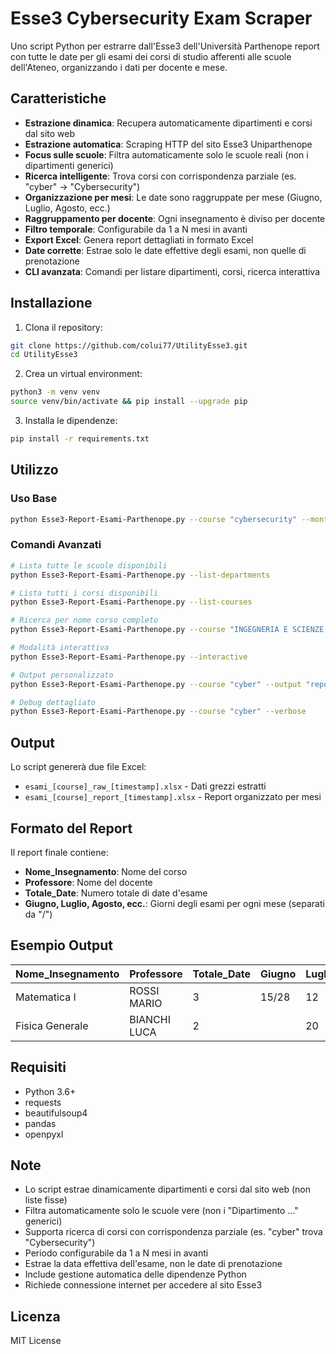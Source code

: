 # Esse3 Cybersecurity Exam Scraper

Uno script Python per estrarre dall'Esse3 dell'Università Parthenope report con tutte le date per gli esami dei corsi di studio afferenti alle scuole dell'Ateneo, organizzando i dati per docente e mese.

## Caratteristiche

- **Estrazione dinamica**: Recupera automaticamente dipartimenti e corsi dal sito web
- **Estrazione automatica**: Scraping HTTP del sito Esse3 Uniparthenope
- **Focus sulle scuole**: Filtra automaticamente solo le scuole reali (non i dipartimenti generici)
- **Ricerca intelligente**: Trova corsi con corrispondenza parziale (es. "cyber" → "Cybersecurity")
- **Organizzazione per mesi**: Le date sono raggruppate per mese (Giugno, Luglio, Agosto, ecc.)
- **Raggruppamento per docente**: Ogni insegnamento è diviso per docente
- **Filtro temporale**: Configurabile da 1 a N mesi in avanti
- **Export Excel**: Genera report dettagliati in formato Excel
- **Date corrette**: Estrae solo le date effettive degli esami, non quelle di prenotazione
- **CLI avanzata**: Comandi per listare dipartimenti, corsi, ricerca interattiva

## Installazione

1. Clona il repository:
```bash
git clone https://github.com/colui77/UtilityEsse3.git
cd UtilityEsse3
```

2. Crea un virtual environment:
```bash
python3 -m venv venv
source venv/bin/activate && pip install --upgrade pip
```

3. Installa le dipendenze:
```bash
pip install -r requirements.txt
```

## Utilizzo

### Uso Base
```bash
python Esse3-Report-Esami-Parthenope.py --course "cybersecurity" --months 6
```

### Comandi Avanzati
```bash
# Lista tutte le scuole disponibili
python Esse3-Report-Esami-Parthenope.py --list-departments

# Lista tutti i corsi disponibili  
python Esse3-Report-Esami-Parthenope.py --list-courses

# Ricerca per nome corso completo
python Esse3-Report-Esami-Parthenope.py --course "INGEGNERIA E SCIENZE INFORMATICHE PER LA CYBERSECURITY" --months 7

# Modalità interattiva
python Esse3-Report-Esami-Parthenope.py --interactive

# Output personalizzato
python Esse3-Report-Esami-Parthenope.py --course "cyber" --output "report_dicembre" --months 8

# Debug dettagliato
python Esse3-Report-Esami-Parthenope.py --course "cyber" --verbose
```

## Output

Lo script genererà due file Excel:
- `esami_[course]_raw_[timestamp].xlsx` - Dati grezzi estratti
- `esami_[course]_report_[timestamp].xlsx` - Report organizzato per mesi

## Formato del Report

Il report finale contiene:
- **Nome_Insegnamento**: Nome del corso
- **Professore**: Nome del docente
- **Totale_Date**: Numero totale di date d'esame
- **Giugno, Luglio, Agosto, ecc.**: Giorni degli esami per ogni mese (separati da "/")

## Esempio Output

| Nome_Insegnamento | Professore | Totale_Date | Giugno | Luglio | Agosto |
|-------------------|------------|-------------|--------|--------|--------|
| Matematica I | ROSSI MARIO | 3 | 15/28 | 12 | 5 |
| Fisica Generale | BIANCHI LUCA | 2 | | 20 | 3/17 |

## Requisiti

- Python 3.6+
- requests
- beautifulsoup4
- pandas
- openpyxl

## Note

- Lo script estrae dinamicamente dipartimenti e corsi dal sito web (non liste fisse)
- Filtra automaticamente solo le scuole vere (non i "Dipartimento ..." generici)
- Supporta ricerca di corsi con corrispondenza parziale (es. "cyber" trova "Cybersecurity")
- Periodo configurabile da 1 a N mesi in avanti
- Estrae la data effettiva dell'esame, non le date di prenotazione
- Include gestione automatica delle dipendenze Python
- Richiede connessione internet per accedere al sito Esse3

## Licenza

MIT License
